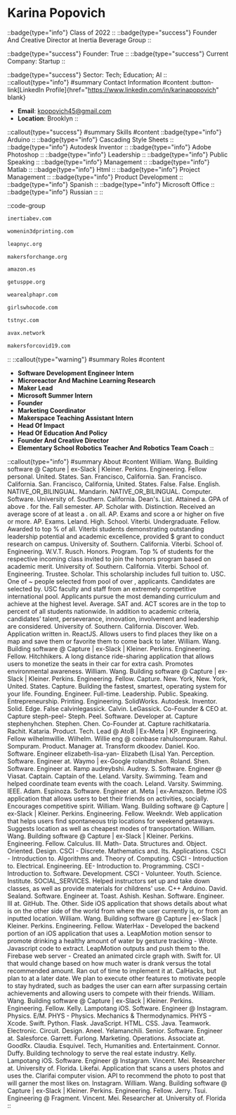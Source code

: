 # Karina Popovich
::badge{type="info"}
Class of 2022
::
::badge{type="success"}
Founder And Creative Director at Inertia Beverage Group
::

::badge{type="success"}
Founder: True
::
::badge{type="success"}
Current Company: Startup
::

::badge{type="success"}
Sector: Tech; Education; AI
::
::callout{type="info"}
#summary
Contact Information
#content
:button-link[LinkedIn Profile]{href="https://www.linkedin.com/in/karinapopovich" blank}
- **Email**: kpopovich45@gmail.com
- **Location**: Brooklyn
::

::callout{type="success"}
#summary
Skills
#content
::badge{type="info"}
Arduino
::
::badge{type="info"}
Cascading Style Sheets
::
::badge{type="info"}
Autodesk Inventor
::
::badge{type="info"}
Adobe Photoshop
::
::badge{type="info"}
Leadership
::
::badge{type="info"}
Public Speaking
::
::badge{type="info"}
Management
::
::badge{type="info"}
Matlab
::
::badge{type="info"}
Html
::
::badge{type="info"}
Project Management
::
::badge{type="info"}
Product Development
::
::badge{type="info"}
Spanish
::
::badge{type="info"}
Microsoft Office
::
::badge{type="info"}
Russian
::
::

::code-group
```bash [Inertia Beverage Group]
inertiabev.com
```
```bash [Women in 3D Printing]
womenin3dprinting.com
```
```bash [LEAP]
leapnyc.org
```
```bash [Makers For Change]
makersforchange.org
```
```bash [Amazon.com]
amazon.es
```
```bash [#GetUsPPE]
getusppe.org
```
```bash [AlphaPR]
wearealphapr.com
```
```bash [Girls Who Code]
girlswhocode.com
```
```bash [Tech Savvy Team - Connecting You With Technology!]
tstnyc.com
```
```bash [Avalanche]
avax.network
```
```bash [Makers For Covid-19]
makersforcovid19.com
```
::
::callout{type="warning"}
#summary
Roles
#content
- **Software Development Engineer Intern**
- **Microreactor And Machine Learning Research**
- **Maker Lead**
- **Microsoft Summer Intern**
- **Founder**
- **Marketing Coordinator**
- **Makerspace Teaching Assistant Intern**
- **Head Of Impact**
- **Head Of Education And Policy**
- **Founder And Creative Director**
- **Elementary School Robotics Teacher And Robotics Team Coach**
::

::callout{type="info"}
#summary
About
#content
William. Wang. Building software @ Capture | ex-Slack | Kleiner. Perkins. Engineering. Fellow personal. United. States. San. Francisco, California. San. Francisco. California. San. Francisco, California, United. States. False. False. English. NATIVE_OR_BILINGUAL. Mandarin. NATIVE_OR_BILINGUAL. Computer. Software. University of. Southern. California. Dean's. List. Attained a. GPA of above . for the. Fall semester. AP. Scholar with. Distinction. Received an average score of at least a . on all. AP. Exams and score a or higher on five or more. AP. Exams. Leland. High. School. Viterbi. Undergraduate. Fellow. Awarded to top % of all. Viterbi students demonstrating outstanding leadership potential and academic excellence, provided $ grant to conduct research on campus. University of. Southern. California. Viterbi. School of. Engineering. W.V.T. Rusch. Honors. Program. Top % of students for the respective incoming class invited to join the honors program based on academic merit. University of. Southern. California. Viterbi. School of. Engineering. Trustee. Scholar. This scholarship includes full tuition to. USC. One of ~ people selected from pool of over , applicants. Candidates are selected by. USC faculty and staff from an extremely competitive international pool. Applicants pursue the most demanding curriculum and achieve at the highest level. Average. SAT and. ACT scores are in the top to percent of all students nationwide. In addition to academic criteria, candidates’ talent, perseverance, innovation, involvement and leadership are considered. University of. Southern. California. Discover. Web. Application written in. ReactJS. Allows users to find places they like on a map and save them or favorite them to come back to later. William. Wang. Building software @ Capture | ex-Slack | Kleiner. Perkins. Engineering. Fellow. Hitchhikers. A long distance ride-sharing application that allows users to monetize the seats in their car for extra cash. Promotes environmental awareness. William. Wang. Building software @ Capture | ex-Slack | Kleiner. Perkins. Engineering. Fellow. Capture. New. York, New. York, United. States. Capture. Building the fastest, smartest, operating system for your life. Founding. Engineer. Full-time. Leadership. Public. Speaking. Entrepreneurship. Printing. Engineering. SolidWorks. Autodesk. Inventor. Solid. Edge. False calvinlegassick. Calvin. LeGassick. Co-Founder & CEO at. Capture steph-peel- Steph. Peel. Software. Developer at. Capture stephenyhchen. Stephen. Chen. Co-Founder at. Capture rachitkataria. Rachit. Kataria. Product. Tech. Lead @ AtoB | Ex-Meta | KP. Engineering. Fellow wilhelmwillie. Wilhelm. Willie eng @ coinbase rahulsompuram. Rahul. Sompuram. Product. Manager at. Transform dkoodev. Daniel. Koo. Software. Engineer elizabeth-lisa-yan- Elizabeth (Lisa) Yan. Perception. Software. Engineer at. Waymo | ex-Google rolandtshen. Roland. Shen. Software. Engineer at. Ramp audreybshi. Audrey. S. Software. Engineer @ Viasat. Captain. Captain of the. Leland. Varsity. Swimming. Team and helped coordinate team events with the coach. Leland. Varsity. Swimming. IEEE. Adam. Espinoza. Software. Engineer at. Meta | ex-Amazon. Betme iOS application that allows users to bet their friends on activities, socially. Encourages competitive spirit. William. Wang. Building software @ Capture | ex-Slack | Kleiner. Perkins. Engineering. Fellow. Weekndr. Web application that helps users find spontaneous trip locations for weekend getaways. Suggests location as well as cheapest modes of transportation. William. Wang. Building software @ Capture | ex-Slack | Kleiner. Perkins. Engineering. Fellow. Calculus. III. Math- Data. Structures and. Object. Oriented. Design. CSCI - Discrete. Mathematics and. Its. Applications. CSCI - Introduction to. Algorithms and. Theory of. Computing. CSCI - Introduction to. Electrical. Engineering. EE- Introduction to. Programming. CSCI - Introduction to. Software. Development. CSCI - Volunteer. Youth. Science. Institute. SOCIAL_SERVICES. Helped instructors set up and take down classes, as well as provide materials for childrens' use. C++ Arduino. David. Sealand. Software. Engineer at. Toast. Ashish. Keshan. Software. Engineer. III at. GitHub. The. Other. Side iOS application that shows details about what is on the other side of the world from where the user currently is, or from an inputted location. William. Wang. Building software @ Capture | ex-Slack | Kleiner. Perkins. Engineering. Fellow. WaterHax - Developed the backend portion of an iOS application that uses a. LeapMotion motion sensor to promote drinking a healthy amount of water by gesture tracking - Wrote. Javascript code to extract. LeapMotion outputs and push them to the. Firebase web server - Created an animated circle graph with. Swift for. UI that would change based on how much water is drank versus the total recommended amount. Ran out of time to implement it at. CalHacks, but plan to at a later date. We plan to execute other features to motivate people to stay hydrated, such as badges the user can earn after surpassing certain achievements and allowing users to compete with their friends. William. Wang. Building software @ Capture | ex-Slack | Kleiner. Perkins. Engineering. Fellow. Kelly. Lampotang iOS. Software. Engineer @ Instagram. Physics. E/M. PHYS - Physics. Mechanics & Thermodynamics. PHYS - Xcode. Swift. Python. Flask. JavaScript. HTML. CSS. Java. Teamwork. Electronic. Circuit. Design. Aneel. Yelamanchili. Senior. Software. Engineer at. Salesforce. Garrett. Furlong. Marketing. Operations. Associate at. GoodRx. Claudia. Esquivel. Tech, Humanities and. Entertainment. Connor. Duffy. Building technology to serve the real estate industry. Kelly. Lampotang iOS. Software. Engineer @ Instagram. Vincent. Mei. Researcher at. University of. Florida. Likefai. Application that scans a users photos and uses the. Clarifai computer vision. API to recommend the photo to post that will garner the most likes on. Instagram. William. Wang. Building software @ Capture | ex-Slack | Kleiner. Perkins. Engineering. Fellow. Jerry. Tsui. Engineering @ Fragment. Vincent. Mei. Researcher at. University of. Florida
::
